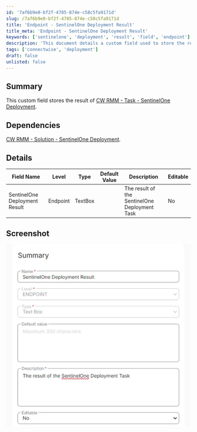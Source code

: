 ```yaml
---
id: '7af6b9e0-bf2f-4705-874e-c58c5fa9171d'
slug: /7af6b9e0-bf2f-4705-874e-c58c5fa9171d
title: 'Endpoint - SentinelOne Deployment Result'
title_meta: 'Endpoint - SentinelOne Deployment Result'
keywords: ['sentinelone', 'deployment', 'result', 'field', 'endpoint']
description: 'This document details a custom field used to store the result of the SentinelOne deployment task within ConnectWise RMM. It includes dependencies, field details, and a screenshot for reference.'
tags: ['connectwise', 'deployment']
draft: false
unlisted: false
---
```


## Summary

This custom field stores the result of [CW RMM - Task - SentinelOne Deployment](/docs/25651d1f-99d6-4906-8666-220994a4862e).

## Dependencies

[CW RMM - Solution - SentinelOne Deployment](/docs/e0abdce8-a697-43b1-a404-18168a616627).

## Details

| Field Name                        | Level    | Type     | Default Value | Description                                   | Editable |
|-----------------------------------|----------|----------|---------------|-----------------------------------------------|----------|
| SentinelOne Deployment Result      | Endpoint | TextBox  |               | The result of the SentinelOne Deployment Task | No       |

## Screenshot

![Screenshot](../../../static/img/docs/7af6b9e0-bf2f-4705-874e-c58c5fa9171d/image_1.webp)

